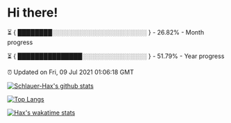# Hi there!

⏳ { ████████░░░░░░░░░░░░░░░░░░░░░░ } - 26.82% - Month progress

⏳ { ███████████████░░░░░░░░░░░░░░░ } - 51.79% - Year progress

⏰ Updated on Fri, 09 Jul 2021 01:06:18 GMT


[![Schlauer-Hax's github stats](https://github-readme-stats.vercel.app/api?username=Schlauer-Hax&show_icons=true&theme=dark&count_private=true)](https://github.com/Schlauer-Hax)


[![Top Langs](https://github-readme-stats.vercel.app/api/top-langs/?username=Schlauer-Hax&layout=compact&theme=dark)](https://github.com/Schlauer-Hax?tab=repositories)


[![Hax's wakatime stats](https://github-readme-stats.vercel.app/api/wakatime?username=Hax&theme=dark)](https://wakatime.com/@Hax)

